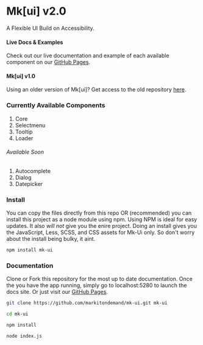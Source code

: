 # Mk[ui] v2.0
A Flexible UI Build on Accessibility.

#### Live Docs & Examples
Check out our live documentation and example of each available component on our [GitHub Pages](http://markitondemand.github.io/mk-ui/).

#### Mk[ui] v1.0
Using an older version of Mk[ui]? Get access to the old repository [here](https://github.com/markitondemand/mk-ui/tree/version-1.0/).

### Currently Available Components

1. Core
2. Selectmenu
3. Tooltip
4. Loader

###### *Available Soon*

1. Autocomplete
2. Dialog
3. Datepicker

### Install

You can copy the files directly from this repo OR (recommended) you can install this project as a node module using npm. Using NPM is ideal for easy updates. It also *will not* give you the enire project. Doing an install gives you the JavaScript, Less, SCSS, and CSS assets for Mk-Ui only. So don't worry about the install being bulky, it aint.

```bash
npm install mk-ui
```

### Documentation

Clone or Fork this repository for the most up to date documentation. Once the you have the app running, simply go to localhost:5280 to launch the docs site. Or just visit our [GitHub Pages](http://markitondemand.github.io/mk-ui/).

```bash
git clone https://github.com/markitondemand/mk-ui.git mk-ui

cd mk-ui

npm install

node index.js
```
